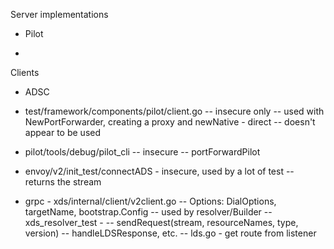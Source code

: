 
Server implementations

- Pilot

- 

Clients

- ADSC

- test/framework/components/pilot/client.go
    -- insecure only
    -- used with NewPortForwarder, creating a proxy and newNative - direct
    -- doesn't appear to be used
    
- pilot/tools/debug/pilot_cli
    -- insecure
    -- portForwardPilot
    
- envoy/v2/init_test/connectADS - insecure, used by a lot of test
    -- returns the stream

- grpc - xds/internal/client/v2client.go
    -- Options: DialOptions, targetName, bootstrap.Config
    -- used by resolver/Builder
    -- xds_resolver_test - 
    -- sendRequest(stream, resourceNames, type, version)
    -- handleLDSResponse, etc.
    -- lds.go - get route from listener
